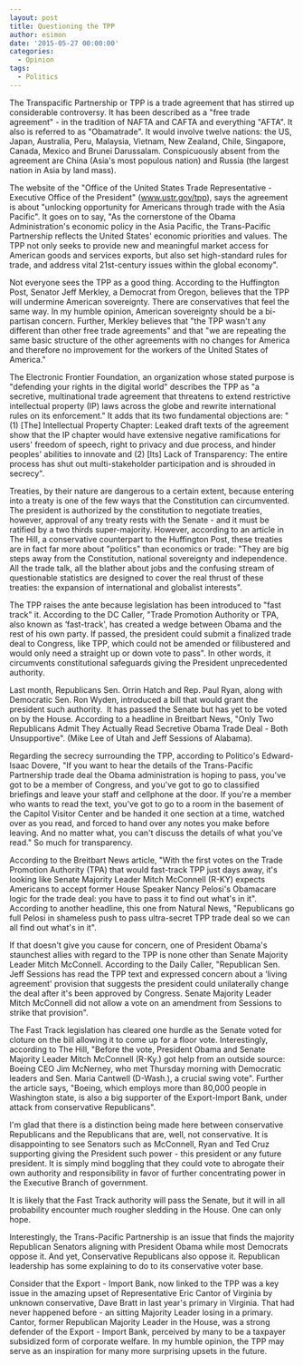 ```yaml
---
layout: post
title: Questioning the TPP
author: esimon
date: '2015-05-27 00:00:00'
categories:
  - Opinion
tags:
  - Politics
---
```

The Transpacific Partnership or TPP is a trade agreement that has stirred up considerable controversy. It has been described as a "free trade agreement" - in the tradition of NAFTA and CAFTA and everything "AFTA". It also is referred to as "Obamatrade". It would involve twelve nations: the US, Japan, Australia, Peru, Malaysia, Vietnam, New Zealand, Chile, Singapore, Canada, Mexico and Brunei Darussalam. Conspicuously absent from the agreement are China (Asia's most populous nation) and Russia (the largest nation in Asia by land mass). 

The website of the "Office of the United States Trade Representative - Executive Office of the President" (www.ustr.gov/tpp), says the agreement is about "unlocking opportunity for Americans through trade with the Asia Pacific". It goes on to say, "As the cornerstone of the Obama Administration's economic policy in the Asia Pacific, the Trans-Pacific Partnership reflects the United States' economic priorities and values. The TPP not only seeks to provide new and meaningful market access for American goods and services exports, but also set high-standard rules for trade, and address vital 21st-century issues within the global economy". 

Not everyone sees the TPP as a good thing. According to the Huffington Post, Senator Jeff Merkley, a Democrat from Oregon, believes that the TPP will undermine American sovereignty. There are conservatives that feel the same way. In my humble opinion, American sovereignty should be a bi-partisan concern. Further, Merkley believes that "the TPP wasn't any different than other free trade agreements" and that "we are repeating the same basic structure of the other agreements with no changes for America and therefore no improvement for the workers of the United States of America."

The Electronic Frontier Foundation, an organization whose stated purpose is "defending your rights in the digital world" describes the TPP as "a secretive, multinational trade agreement that threatens to extend restrictive intellectual property (IP) laws across the globe and rewrite international rules on its enforcement." It adds that its two fundamental objections are: "(1) [The] Intellectual Property Chapter: Leaked draft texts of the agreement show that the IP chapter would have extensive negative ramifications for users' freedom of speech, right to privacy and due process, and hinder peoples' abilities to innovate and (2) [Its] Lack of Transparency: The entire process has shut out multi-stakeholder participation and is shrouded in secrecy".

Treaties, by their nature are dangerous to a certain extent, because entering into a treaty is one of the few ways that the Constitution can circumvented. The president is authorized by the constitution to negotiate treaties, however, approval of any treaty rests with the Senate - and it must be ratified by a two thirds super-majority. However, according to an article in The Hill, a conservative counterpart to the Huffington Post, these treaties are in fact far more about "politics" than economics or trade: "They are big steps away from the Constitution, national sovereignty and independence. All the trade talk, all the blather about jobs and the confusing stream of questionable statistics are designed to cover the real thrust of these treaties: the expansion of international and globalist interests".

The TPP raises the ante because legislation has been introduced to "fast track" it. According to the DC Caller, "Trade Promotion Authority or TPA, also known as ‘fast-track', has created a wedge between Obama and the rest of his own party. If passed, the president could submit a finalized trade deal to Congress, like TPP, which could not be amended or filibustered and would only need a straight up or down vote to pass". In other words, it circumvents constitutional safeguards giving the President unprecedented authority. 

Last month, Republicans Sen. Orrin Hatch and Rep. Paul Ryan, along with Democratic Sen. Ron Wyden, introduced a bill that would grant the president such authority.  It has passed the Senate but has yet to be voted on by the House. According to a headline in Breitbart News, "Only Two Republicans Admit They Actually Read Secretive Obama Trade Deal - Both Unsupportive". (Mike Lee of Utah and Jeff Sessions of Alabama).

Regarding the secrecy surrounding the TPP, according to Politico's Edward-Isaac Dovere, "If you want to hear the details of the Trans-Pacific Partnership trade deal the Obama administration is hoping to pass, you've got to be a member of Congress, and you've got to go to classified briefings and leave your staff and cellphone at the door. If you're a member who wants to read the text, you've got to go to a room in the basement of the Capitol Visitor Center and be handed it one section at a time, watched over as you read, and forced to hand over any notes you make before leaving. And no matter what, you can't discuss the details of what you've read." So much for transparency. 

According to the Breitbart News article, "With the first votes on the Trade Promotion Authority (TPA) that would fast-track TPP just days away, it's looking like Senate Majority Leader Mitch McConnell (R-KY) expects Americans to accept former House Speaker Nancy Pelosi's Obamacare logic for the trade deal: you have to pass it to find out what's in it". According to another headline, this one from Natural News, "Republicans go full Pelosi in shameless push to pass ultra-secret TPP trade deal so we can all find out what's in it". 

If that doesn't give you cause for concern, one of President Obama's staunchest allies with regard to the TPP is none other than Senate Majority Leader Mitch McConnell. According to the Daily Caller, "Republican Sen. Jeff Sessions has read the TPP text and expressed concern about a ‘living agreement' provision that suggests the president could unilaterally change the deal after it's been approved by Congress. Senate Majority Leader Mitch McConnell did not allow a vote on an amendment from Sessions to strike that provision".

The Fast Track legislation has cleared one hurdle as the Senate voted for cloture on the bill allowing it to come up for a floor vote. Interestingly, according to The Hill, "Before the vote, President Obama and Senate Majority Leader Mitch McConnell (R-Ky.) got help from an outside source: Boeing CEO Jim McNerney, who met Thursday morning with Democratic leaders and Sen. Maria Cantwell (D-Wash.), a crucial swing vote". Further the article says, "Boeing, which employs more than 80,000 people in Washington state, is also a big supporter of the Export-Import Bank, under attack from conservative Republicans".

I'm glad that there is a distinction being made here between conservative Republicans and the Republicans that are, well, not conservative. It is disappointing to see Senators such as McConnell, Ryan and Ted Cruz supporting giving the President such power - this president or any future president. It is simply mind boggling that they could vote to abrogate their own authority and responsibility in favor of further concentrating power in the Executive Branch of government. 

It is likely that the Fast Track authority will pass the Senate, but it will in all probability encounter much rougher sledding in the House. One can only hope. 

Interestingly, the Trans-Pacific Partnership is an issue that finds the majority Republican Senators aligning with President Obama while most Democrats oppose it. And yet, Conservative Republicans also oppose it. Republican leadership has some explaining to do to its conservative voter base. 

Consider that the Export - Import Bank, now linked to the TPP was a key issue in the amazing upset of Representative Eric Cantor of Virginia by unknown conservative, Dave Bratt in last year's primary in Virginia. That had never happened before - an sitting Majority Leader losing in a primary. Cantor, former Republican Majority Leader in the House, was a strong defender of the Export - Import Bank, perceived by many to be a taxpayer subsidized form of corporate welfare. In my humble opinion, the TPP may serve as an inspiration for many more surprising upsets in the future. 

